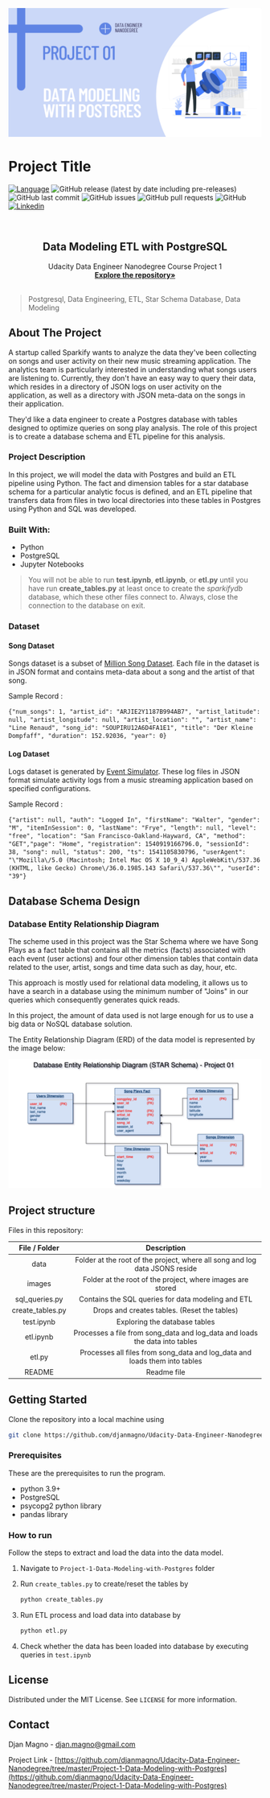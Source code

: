 <!-- Add banner here -->
![Banner](images/header_project_01.png)

# Project Title

<!-- Add buttons here -->
[![Language](https://img.shields.io/badge/Python-3.9%2B-brightgreen?style=flat&logo=Python)](https://www.python.org/downloads/release/python-365/) ![GitHub release (latest by date including pre-releases)](https://img.shields.io/github/v/release/djanmagno/Udacity-Data-Engineer-Nanodegree?color=red&include_prereleases)
![GitHub last commit](https://img.shields.io/github/last-commit/djanmagno/Udacity-Data-Engineer-Nanodegree?color=yellow)
![GitHub issues](https://img.shields.io/github/issues-raw/djanmagno/Udacity-Data-Engineer-Nanodegree?color=orange)
![GitHub pull requests](https://img.shields.io/github/issues-pr/djanmagno/Udacity-Data-Engineer-Nanodegree?color=blueviolet)
![GitHub](https://img.shields.io/github/license/djanmagno/Udacity-Data-Engineer-Nanodegree?color=yellowgreen)
[![Linkedin](https://img.shields.io/badge/Linkedin-blue?style=flat&logo=Linkedin)](https://www.linkedin.com/in/djanmagno)

<!-- PROJECT LOGO -->
<br />

<p align="center">
 <a href="https://github.com/djanmagno/Udacity-Data-Engineer-Nanodegree">
 </a>
 <h2 align="center"><b>Data Modeling ETL with PostgreSQL</b></h2>
 <p align="center">
  Udacity Data Engineer Nanodegree Course Project 1
  <br />
  <a href=https://github.com/djanmagno/Udacity-Data-Engineer-Nanodegree><strong>Explore the repository»</strong></a>
  <br />
  <br />
 </p>



</p>

> Postgresql, Data Engineering, ETL, Star Schema Database, Data Modeling



<!-- ABOUT THE PROJECT -->

## About The Project

<!-- Describing the project in brief -->

A startup called Sparkify wants to analyze the data they've been collecting on songs and user activity on their new music streaming application. The analytics team is particularly interested in understanding what songs users are listening to. Currently, they don't have an easy way to query their data, which resides in a directory of JSON logs on user activity on the application, as well as a directory with JSON meta-data on the songs in their application.

They'd like a data engineer to create a Postgres database with tables designed to optimize queries on song play analysis. The role of this project is to create a database schema and ETL pipeline for this analysis. 

### Project Description

In this project, we will model the data with Postgres and build an ETL pipeline using Python. The fact and dimension tables for a star database schema for a particular analytic focus is defined, and an ETL pipeline that transfers data from files in two local directories into these tables in Postgres using Python and SQL was developed.

### Built With:

* Python
* PostgreSQL
* Jupyter Notebooks

> You will not be able to run **test.ipynb**, **etl.ipynb**, or **etl.py** until you have run **create_tables.py** at least once to create the *sparkifydb* database, which these other files connect to. Always, close the connection to the database on exit. 

### Dataset
#### Song Dataset
Songs dataset is a subset of [Million Song Dataset](http://millionsongdataset.com/).  Each file in the dataset is in JSON format and contains meta-data about a song and the artist of that song. 

Sample Record :
```
{"num_songs": 1, "artist_id": "ARJIE2Y1187B994AB7", "artist_latitude": null, "artist_longitude": null, "artist_location": "", "artist_name": "Line Renaud", "song_id": "SOUPIRU12A6D4FA1E1", "title": "Der Kleine Dompfaff", "duration": 152.92036, "year": 0}
```

#### Log Dataset
Logs dataset is generated by [Event Simulator](https://github.com/Interana/eventsim).  These log files in JSON format simulate activity logs from a music streaming application based on specified configurations.

Sample Record :
```
{"artist": null, "auth": "Logged In", "firstName": "Walter", "gender": "M", "itemInSession": 0, "lastName": "Frye", "length": null, "level": "free", "location": "San Francisco-Oakland-Hayward, CA", "method": "GET","page": "Home", "registration": 1540919166796.0, "sessionId": 38, "song": null, "status": 200, "ts": 1541105830796, "userAgent": "\"Mozilla\/5.0 (Macintosh; Intel Mac OS X 10_9_4) AppleWebKit\/537.36 (KHTML, like Gecko) Chrome\/36.0.1985.143 Safari\/537.36\"", "userId": "39"}
```



## Database Schema Design

### Database Entity Relationship Diagram 

The scheme used in this project was the Star Schema where we have Song Plays as a fact table that contains all the metrics (facts) associated with each event (user actions) and four other dimension tables that contain data related to the user, artist, songs and time data such as day, hour, etc.

This approach is mostly used for relational data modeling, it allows us to have a search in a database using the minimum number of "Joins" in our queries which consequently generates quick reads.

In this project, the amount of data used is not large enough for us to use a big data or NoSQL database solution.

The Entity Relationship Diagram (ERD) of the data model is represented by the image
below:

![database](images/erd_p1.png)

## Project structure

Files in this repository:

|  File / Folder   |                         Description                          |
| :--------------: | :----------------------------------------------------------: |
|       data       | Folder at the root of the project, where all song and log data JSONS reside |
|      images      |  Folder at the root of the project, where images are stored  |
|  sql_queries.py  |      Contains the SQL queries for data modeling and ETL      |
| create_tables.py |         Drops and creates tables. (Reset the tables)         |
|    test.ipynb    |                Exploring the database tables                 |
|    etl.ipynb     | Processes a file from song_data and log_data and loads the data into tables |
|      etl.py      | Processes all files from song_data and log_data and loads them into  tables |
|      README      |                         Readme file                          |



<!-- GETTING STARTED -->

## Getting Started

Clone the repository into a local machine using

```sh
git clone https://github.com/djanmagno/Udacity-Data-Engineer-Nanodegree
```

### Prerequisites

These are the prerequisites to run the program.

* python 3.9+
* PostgreSQL
* psycopg2 python library
* pandas library

### How to run

Follow the steps to extract and load the data into the data model.

1. Navigate to `Project-1-Data-Modeling-with-Postgres` folder

2. Run `create_tables.py` to create/reset the tables by

   ```python
   python create_tables.py
   ```

3. Run ETL process and load data into database by 

   ```python
   python etl.py
   ```

4. Check whether the data has been loaded into database by executing queries in `test.ipynb`



<!-- LICENSE -->

## License

Distributed under the MIT License. See `LICENSE` for more information.



<!-- CONTACT -->

## Contact

Djan Magno - djan.magno@gmail.com

Project Link - [https://github.com/djanmagno/Udacity-Data-Engineer-Nanodegree/tree/master/Project-1-Data-Modeling-with-Postgres](https://github.com/djanmagno/Udacity-Data-Engineer-Nanodegree/tree/master/Project-1-Data-Modeling-with-Postgres)